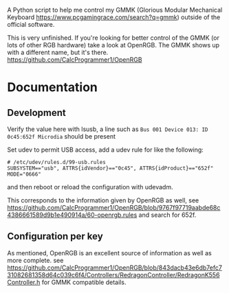 A Python script to help me control my GMMK (Glorious Modular Mechanical Keyboard https://www.pcgamingrace.com/search?q=gmmk) outside of the official software.

This is very unfinished.
If you're looking for better control of the GMMK (or lots of other RGB hardware) take a look at OpenRGB. The GMMK shows up with a different name, but it's there. https://github.com/CalcProgrammer1/OpenRGB


# Documentation


## Development
Verify the value here with lsusb, a line such as `Bus 001 Device 013: ID 0c45:652f Microdia` should be present

Set udev to permit USB access, add a udev rule for like the following:
```
# /etc/udev/rules.d/99-usb.rules
SUBSYSTEM=="usb", ATTRS{idVendor}=="0c45", ATTRS{idProduct}=="652f" MODE="0666"
```
and then reboot or reload the configuration with udevadm.

This corresponds to the information given by OpenRGB as well, see https://github.com/CalcProgrammer1/OpenRGB/blob/9767f97719aabde68c4386661589d9b1e490914a/60-openrgb.rules and search for 652f.


## Configuration per key

As mentioned, OpenRGB is an excellent source of information as well as more complete.
see https://github.com/CalcProgrammer1/OpenRGB/blob/843dacb43e6db7efc731082681358d64c039c6f4/Controllers/RedragonController/RedragonK556Controller.h for GMMK compatible details.
